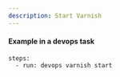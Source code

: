 ```yaml
---
description: Start Varnish
---
```


#### Example in a devops task

    steps:
      - run: devops varnish start

